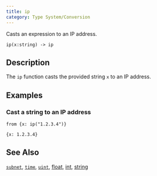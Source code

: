 ```yaml
---
title: ip
category: Type System/Conversion
---
```


Casts an expression to an IP address.

```tql
ip(x:string) -> ip
```

## Description

The `ip` function casts the provided string `x` to an IP address.

## Examples

### Cast a string to an IP address

```tql
from {x: ip("1.2.3.4")}
```

```tql
{x: 1.2.3.4}
```

## See Also

[`subnet`](/reference/functions/subnet),
[`time`](/reference/functions/time),
[`uint`](/reference/functions/uint),
[float](/reference/functions/float),
[int](/reference/functions/int),
[string](/reference/functions/string)

